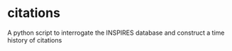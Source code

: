 citations
=========

A python script to interrogate the INSPIRES database and construct a time history of citations